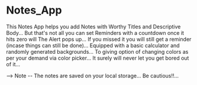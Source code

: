 # Notes_App
This Notes App helps you add Notes with Worthy Titles and Descriptive Body... But that's not all you can set Reminders with a countdown once it hits zero will The Alert pops up... If you missed it you will still get a reminder (incase things can still be done)... Equipped with a basic calculator and randomly generated backgrounds... To giving option of changing colors as per your demand via color picker... It surely will never let you get bored out of it...

--> Note -- The notes are saved on your local storage... Be cautious!!...
